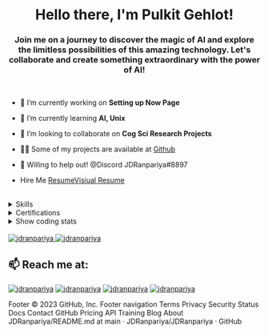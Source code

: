 
<h1 align="center">Hello there, I'm Pulkit Gehlot!</h1>
<h3 align="center">Join me on a journey to discover the magic of AI and explore the limitless possibilities of this amazing technology. Let's collaborate and create something extraordinary with the power of AI!</h3>

<br/>


- 🔭 I’m currently working on **Setting up Now Page**

- 🌱 I’m currently learning **AI, Unix**

- 👯 I’m looking to collaborate on **Cog Sci Research Projects**

- 👨‍💻 Some of my projects are available at [Github](https://github.com/PulkitGehlot81)

- 💬 Willing to help out! 
 @Discord JDRanpariya#8897
 
- Hire Me [Resume](https://drive.google.com/file/d/1750qZBaUPsn-EvvviC3XSTaCnhfStzr2/view?usp=sharing)[Visiual Resume](https://drive.google.com/file/d/1JzQ3LIzFY1wsl1I1CYxBBn7L98hJyWYy/view?usp=sharing)

<br />
<details><summary>Skills</summary>
  
### Designer
![figma](https://img.shields.io/badge/Figma-F24E1E?style=for-the-badge&logo=figma&logoColor=white)
![XD](https://img.shields.io/badge/Adobe%20XD-470137?style=for-the-badge&logo=Adobe%20XD&logoColor=#FF61F6)
![After Effects](https://img.shields.io/badge/Adobe%20after%20affects-CF96FD?style=for-the-badge&logo=Adobe%20after%20effects&logoColor=393665)
![Illustrator](https://img.shields.io/badge/Adobe%20Illustrator-FF9A00?style=for-the-badge&logo=adobe%20illustrator&logoColor=white)
![Photoshop](https://img.shields.io/badge/Adobe%20Photoshop-31A8FF?style=for-the-badge&logo=Adobe%20Photoshop&logoColor=black)
![Premiere](https://img.shields.io/badge/Adobe%20Premiere%20Pro-9999FF?style=for-the-badge&logo=Adobe%20Premiere%20Pro&logoColor=white)

###Office Tools
![Word](https://img.shields.io/badge/Microsoft_Word-2B579A?style=for-the-badge&logo=microsoft-word&logoColor=white)
![Airtable](https://img.shields.io/badge/Airtable-18BFFF?style=for-the-badge&logo=Airtable&logoColor=white)
![PowerPoint](https://img.shields.io/badge/Microsoft_PowerPoint-B7472A?style=for-the-badge&logo=microsoft-powerpoint&logoColor=white)
![Notion](https://img.shields.io/badge/Notion-000000?style=for-the-badge&logo=notion&logoColor=white)
![Excel](https://img.shields.io/badge/Microsoft_Excel-217346?style=for-the-badge&logo=microsoft-excel&logoColor=white)
![Trello](https://img.shields.io/badge/Trello-0052CC?style=for-the-badge&logo=trello&logoColor=white)
![Power BI](https://img.shields.io/badge/Unity-100000?style=for-the-badge&logo=unity&logoColor=white)

###Python Libraries
![pandas](https://img.shields.io/badge/pandas-150458?style=for-the-badge&logo=pandas&logoColor=white)
![numpy](https://img.shields.io/badge/NumPy-013243?style=for-the-badge&logo=numpy&logoColor=white)
![tensorflow](https://img.shields.io/badge/TensorFlow-FF6F00?style=for-the-badge&logo=tensorflow&logoColor=white)
![keras](https://img.shields.io/badge/Keras-FF0000?style=for-the-badge&logo=keras&logoColor=white)
![PyTorch](https://img.shields.io/badge/PyTorch-EE4C2C?style=for-the-badge&logo=pytorch&logoColor=white)
![tensorflow](https://img.shields.io/badge/TensorFlow-FF6F00?style=for-the-badge&logo=tensorflow&logoColor=white)
![tensorflow](https://img.shields.io/badge/TensorFlow-FF6F00?style=for-the-badge&logo=tensorflow&logoColor=white)
![keras](https://img.shields.io/badge/Keras-D00000?style=for-the-badge&logo=keras&logoColor=white)




![unity](https://img.shields.io/badge/Unity-100000?style=for-the-badge&logo=unity&logoColor=white)

### editors
![Jupyter](https://img.shields.io/badge/Jupyter-F37626?style=for-the-badge&logo=jupyter&logoColor=white)
![vscode](https://img.shields.io/badge/Visual_Studio_Code-007ACC?style=for-the-badge&logo=visual-studio-code&logoColor=white)

## Tech I've worked with: 
![R](https://img.shields.io/badge/R-276DC3?style=for-the-badge&logo=r&logoColor=white)
![C](https://img.shields.io/badge/C-00599C?style=for-the-badge&logo=c&logoColor=whit)
![java](https://img.shields.io/badge/Java-007396?style=for-the-badge&logo=java&logoColor=white)
![excel](https://img.shields.io/badge/Microsoft_Excel-217346?style=for-the-badge&logo=microsoft-excel&logoColor=white)
![nodejs](https://img.shields.io/badge/Node.js-339933?style=for-the-badge&logo=node-dot-js&logoColor=white)
![express](https://img.shields.io/badge/Express-000000?style=for-the-badge&logo=express&logoColor=white)
![bootstrap](https://img.shields.io/badge/Bootstrap-7952B3?style=for-the-badge&logo=bootstrap&logoColor=white)
![photoshop](https://img.shields.io/badge/Adobe_Photoshop-31A8FF?style=for-the-badge&logo=adobe-photoshop&logoColor=white)
![premiere](https://img.shields.io/badge/Adobe_Premiere_Pro-9999FF?style=for-the-badge&logo=adobe-premiere-pro&logoColor=white)
![ae](https://img.shields.io/badge/Adobe_After_Effects-999FF?style=for-the-badge&logo=adobe-after-effects&logoColor=white)


## I'm looking forward to 
![Flutter](https://img.shields.io/badge/Flutter-02569B?style=for-the-badge&logo=flutter&logoColor=white)
![cpp](https://img.shields.io/badge/C%2B%2B-00599C?style=for-the-badge&logo=c%2B%2B&logoColor=white)
![opencv](https://img.shields.io/badge/OpenCV-5C3EE8?style=for-the-badge&logo=opencv&logoColor=white)
![typescript](https://img.shields.io/badge/TypeScript-3178C6?style=for-the-badge&logo=typescript&logoColor=white)
![go](https://img.shields.io/badge/Go-00ADD8?style=for-the-badge&logo=go&logoColor=white)


</details>
<details><summary>Certifications</summary>
 ✔️ Machine Learning by stanford ( Andrew Ng ) <br>
 ✔️ Deep Learning Specialization by Andrew Ng <br>
 ✔️ SQL for Data Science <br>
 ✔️ DeepLearning.AI TensorFlow Developer <br>
 ✔️ TensorFlow: Data and Deployment Specialization - DeepLearning.AI <br>
 ✔️ AI for Medicine Specialization - DeepLearning.AI  
</details>
<details><summary>Show coding stats</summary>
<!--START_SECTION:waka-->
![Profile Views](http://img.shields.io/badge/Profile%20Views-0-blue)

**🐱 My GitHub Data** 

> 🏆 458 Contributions in the Year 2021
 > 
> 📦 27.0 kB Used in GitHub's Storage 
 > 
> 💼 Opted to Hire
 > 
> 📜 34 Public Repositories 
 > 
> 🔑 5 Private Repositories  
 > 
**I'm an Early 🐤** 
```text
🌞 Morning    168 commits    ███████░░░░░░░░░░░░░░░░░░   29.12% 
🌆 Daytime    304 commits    █████████████░░░░░░░░░░░░   52.69% 
🌃 Evening    105 commits    ████░░░░░░░░░░░░░░░░░░░░░   18.2% 
🌙 Night      0 commits      ░░░░░░░░░░░░░░░░░░░░░░░░░   0.0%
```
📅 **I'm Most Productive on Wednesday** 

```text
Monday       89 commits     ███░░░░░░░░░░░░░░░░░░░░░░   15.42% 
Tuesday      80 commits     ███░░░░░░░░░░░░░░░░░░░░░░   13.86% 
Wednesday    99 commits     ████░░░░░░░░░░░░░░░░░░░░░   17.16% 
Thursday     93 commits     ████░░░░░░░░░░░░░░░░░░░░░   16.12% 
Friday       80 commits     ███░░░░░░░░░░░░░░░░░░░░░░   13.86% 
Saturday     62 commits     ██░░░░░░░░░░░░░░░░░░░░░░░   10.75% 
Sunday       74 commits     ███░░░░░░░░░░░░░░░░░░░░░░   12.82%
```


📊 **This Week I Spent My Time On** 

```text
⌚︎ Time Zone: Asia/Kolkata
💬 Programming Languages: 
No Activity Tracked This Week
🔥 Editors: 
No Activity Tracked This Week
🐱‍💻 Projects: 
No Activity Tracked This Week
```

**I Mostly Code in Python** 

```text
Python                   7 repos             ██████░░░░░░░░░░░░░░░░░░░   25.93% 
HTML                     5 repos             ████░░░░░░░░░░░░░░░░░░░░░   18.52% 
JavaScript               4 repos             ███░░░░░░░░░░░░░░░░░░░░░░   14.81% 
Dart                     3 repos             ██░░░░░░░░░░░░░░░░░░░░░░░   11.11% 
C                        2 repos             █░░░░░░░░░░░░░░░░░░░░░░░░   7.41%
```


**Timeline**

![Chart not found](https://raw.githubusercontent.com/JDRanpariya/JDRanpariya/main/charts/bar_graph.png) 


 Last Updated on 23/09/2021
<!--END_SECTION:waka-->
</details>
<br/>
<a href="https://github.com/jdranpariya" >
  <img height="180em" src="https://github-readme-stats-sigma-five.vercel.app/api?username=jdranpariya&count_private=true&show_icons=true&locale=en&theme=tokyonight" alt="jdranpariya" />
  <img height="180em" src="https://github-readme-stats-sigma-five.vercel.app/api/top-langs?username=jdranpariya&show_icons=true&count_private=true&locale=en&theme=tokyonight&layout=compact&langs_count=7" alt="jdranpariya" />
</a>

<br/>
  

## 📫 Reach me at:

<p align="left">
<a href="https://twitter.com/jdranpariya" target="blank"><img align="center" src="https://img.shields.io/badge/Twitter-1DA1F2?style=for-the-badge&logo=twitter&logoColor=white" alt="jdranpariya"  /></a>
<a href="https://www.linkedin.com/in/jaydeepkumar-ranpariya-4001a5158/" target="blank"><img align="center" src="https://img.shields.io/badge/LinkedIn-0077B5?style=for-the-badge&logo=linkedin&logoColor=white" alt="jdranpariya"  /></a>
<a href="https://kaggle.com/jdranpariya" target="blank"><img align="center" src="https://img.shields.io/badge/Kaggle-20BEFF?style=for-the-badge&logo=kaggle&logoColor=white" alt="jdranpariya"/></a>
 <a href="mailto:jdpatel.code@gmail.com" target="blank"><img align="center" src="https://img.shields.io/badge/Gmail-D14836?style=for-the-badge&logo=gmail&logoColor=white" alt="jdranpariya"  /></a>
</p>
Footer
© 2023 GitHub, Inc.
Footer navigation
Terms
Privacy
Security
Status
Docs
Contact GitHub
Pricing
API
Training
Blog
About
JDRanpariya/README.md at main · JDRanpariya/JDRanpariya · GitHub 
